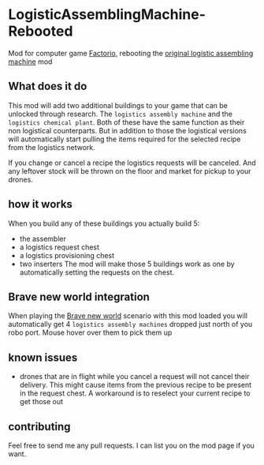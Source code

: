 # LogisticAssemblingMachine-Rebooted
Mod for computer game [Factorio](https://www.factorio.com/), rebooting the [original logistic assembling machine](https://mods.factorio.com/mod/LogisticAssemblingMachine) mod
 
## What does it do
This mod will add two additional buildings to your game that can be unlocked through research. The `logistics assembly machine` and the `logistics chemical plant`.
Both of these have the same function as their non logistical counterparts. But in addition to those the logistical versions will automatically start pulling the items required for the selected recipe from the logistics network.
 
If you change or cancel a recipe the logistics requests will be canceled. And any leftover stock will be thrown on the floor and market for pickup to your drones.
 
## how it works
When you build any of these buildings you actually build 5:
* the assembler
* a logistics request chest
* a logistics provisioning chest
* two inserters
The mod will make those 5 buildings work as one by automatically setting the requests on the chest.
 
## Brave new world integration
When playing the [Brave new world](https://mods.factorio.com/mod/brave-new-world) scenario with this mod loaded you will automatically get 4 `logistics assembly machines` dropped just north of you robo port. Mouse hover over them to pick them up
 
## known issues
 
* drones that are in flight while you cancel a request will not cancel their delivery. This might cause items from the previous recipe to be present in the request chest. A workaround is to reselect your current recipe to get those out
 
## contributing
Feel free to send me any pull requests. I can list you on the mod page if you want.